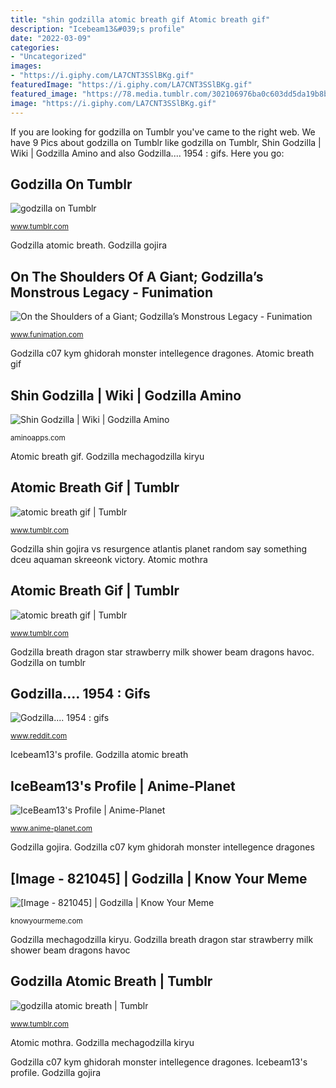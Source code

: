 ```yaml
---
title: "shin godzilla atomic breath gif Atomic breath gif"
description: "Icebeam13&#039;s profile"
date: "2022-03-09"
categories:
- "Uncategorized"
images:
- "https://i.giphy.com/LA7CNT3SSlBKg.gif"
featuredImage: "https://i.giphy.com/LA7CNT3SSlBKg.gif"
featured_image: "https://78.media.tumblr.com/302106976ba0c603dd5da19b8b07068b/tumblr_p4ppwoC8fu1wzw0ebo2_500.gif"
image: "https://i.giphy.com/LA7CNT3SSlBKg.gif"
---
```


If you are looking for godzilla on Tumblr you've came to the right web. We have 9 Pics about godzilla on Tumblr like godzilla on Tumblr, Shin Godzilla | Wiki | Godzilla Amino and also Godzilla.... 1954 : gifs. Here you go:

## Godzilla On Tumblr

![godzilla on Tumblr](https://68.media.tumblr.com/03103d9d796ac71863623a6456d38cac/tumblr_oflssiXuEV1s2jfn0o3_500.gif "Godzilla atomic breath")

<small>www.tumblr.com</small>

Godzilla atomic breath. Godzilla gojira

## On The Shoulders Of A Giant; Godzilla’s Monstrous Legacy - Funimation

![On the Shoulders of a Giant; Godzilla’s Monstrous Legacy - Funimation](https://i.giphy.com/LA7CNT3SSlBKg.gif "Godzilla.... 1954 : gifs")

<small>www.funimation.com</small>

Godzilla c07 kym ghidorah monster intellegence dragones. Atomic breath gif

## Shin Godzilla | Wiki | Godzilla Amino

![Shin Godzilla | Wiki | Godzilla Amino](https://pa1.narvii.com/6508/c647581ca5522ec69ad11a49f4dc0410149dddab_hq.gif "Godzilla breath dragon star strawberry milk shower beam dragons havoc")

<small>aminoapps.com</small>

Atomic breath gif. Godzilla mechagodzilla kiryu

## Atomic Breath Gif | Tumblr

![atomic breath gif | Tumblr](https://78.media.tumblr.com/302106976ba0c603dd5da19b8b07068b/tumblr_p4ppwoC8fu1wzw0ebo2_500.gif "Atomic mothra")

<small>www.tumblr.com</small>

Godzilla shin gojira vs resurgence atlantis planet random say something dceu aquaman skreeonk victory. Atomic mothra

## Atomic Breath Gif | Tumblr

![atomic breath gif | Tumblr](https://78.media.tumblr.com/0fc8c6b5bbba65bdf640b88be9e5985c/tumblr_owbtgy9mur1wzw0ebo1_500.gif "Godzilla atomic breath")

<small>www.tumblr.com</small>

Godzilla breath dragon star strawberry milk shower beam dragons havoc. Godzilla on tumblr

## Godzilla.... 1954 : Gifs

![Godzilla.... 1954 : gifs](http://media.giphy.com/media/TAZTFEYDQTMLS/giphy.gif "Godzilla on tumblr")

<small>www.reddit.com</small>

Icebeam13&#039;s profile. Godzilla atomic breath

## IceBeam13&#039;s Profile | Anime-Planet

![IceBeam13&#039;s Profile | Anime-Planet](http://66.media.tumblr.com/a3d39409877c4a977d3aeb86c5955017/tumblr_o5p5x8IQkH1snwtzzo1_1280.gif "Godzilla.... 1954 : gifs")

<small>www.anime-planet.com</small>

Godzilla gojira. Godzilla c07 kym ghidorah monster intellegence dragones

## [Image - 821045] | Godzilla | Know Your Meme

![[Image - 821045] | Godzilla | Know Your Meme](http://i1.kym-cdn.com/photos/images/original/000/821/045/c07.gif "On the shoulders of a giant; godzilla’s monstrous legacy")

<small>knowyourmeme.com</small>

Godzilla mechagodzilla kiryu. Godzilla breath dragon star strawberry milk shower beam dragons havoc

## Godzilla Atomic Breath | Tumblr

![godzilla atomic breath | Tumblr](https://68.media.tumblr.com/875d8d3119783081176dd6386fc9ea62/tumblr_owx12cadGi1wzw0ebo3_500.gif "Shin godzilla")

<small>www.tumblr.com</small>

Atomic mothra. Godzilla mechagodzilla kiryu

Godzilla c07 kym ghidorah monster intellegence dragones. Icebeam13&#039;s profile. Godzilla gojira
